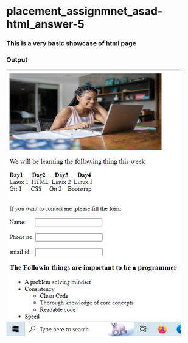 # placement_assignmnet_asad-html_answer-5
### This is a very basic showcase of html page 
### Output
![output](./Output.png)